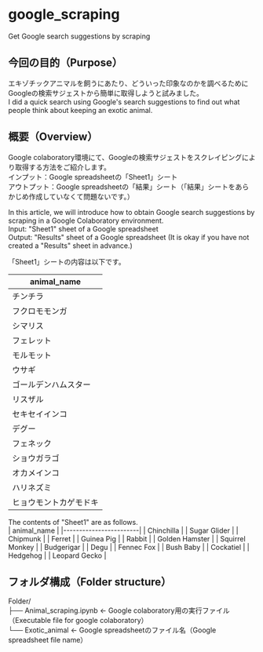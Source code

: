 # google_scraping
Get Google search suggestions by scraping

## 今回の目的（Purpose）  
エキゾチックアニマルを飼うにあたり、どういった印象なのかを調べるためにGoogleの検索サジェストから簡単に取得しようと試みました。  
I did a quick search using Google's search suggestions to find out what people think about keeping an exotic animal.

## 概要（Overview）  
Google colaboratory環境にて、Googleの検索サジェストをスクレイピングにより取得する方法をご紹介します。  
インプット：Google spreadsheetの「Sheet1」シート  
アウトプット：Google spreadsheetの「結果」シート（「結果」シートをあらかじめ作成していなくて問題ないです。）  

In this article, we will introduce how to obtain Google search suggestions by scraping in a Google Colaboratory environment.  
Input: "Sheet1" sheet of a Google spreadsheet  
Output: "Results" sheet of a Google spreadsheet (It is okay if you have not created a "Results" sheet in advance.)  

「Sheet1」シートの内容は以下です。 

| animal_name           |
|------------------------|
| チンチラ               |
| フクロモモンガ         |
| シマリス               |
| フェレット             |
| モルモット             |
| ウサギ                 |
| ゴールデンハムスター   |
| リスザル               |
| セキセイインコ         |
| デグー                 |
| フェネック             |
| ショウガラゴ           |
| オカメインコ           |
| ハリネズミ             |
| ヒョウモントカゲモドキ |

The contents of "Sheet1" are as follows.  
| animal_name           |
|------------------------|
| Chinchilla             |
| Sugar Glider           |
| Chipmunk               |
| Ferret                 |
| Guinea Pig             |
| Rabbit                 |
| Golden Hamster         |
| Squirrel Monkey        |
| Budgerigar             |
| Degu                   |
| Fennec Fox             |
| Bush Baby              |
| Cockatiel              |
| Hedgehog               |
| Leopard Gecko          |

## フォルダ構成（Folder structure）  
Folder/  
├── Animal_scraping.ipynb               ← Google colaboratory用の実行ファイル（Executable file for google colaboratory）  
└── Exotic_animal        ← Google spreadsheetのファイル名（Google spreadsheet file name）  

